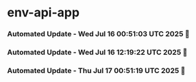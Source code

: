 # env-api-app

### Automated Update - Wed Jul 16 00:51:03 UTC 2025 🚀


### Automated Update - Wed Jul 16 12:19:22 UTC 2025 🚀


### Automated Update - Thu Jul 17 00:51:19 UTC 2025 🚀
